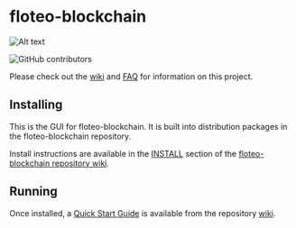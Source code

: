 # floteo-blockchain
![Alt text](https://www.floteo.net/img/chia_logo.svg)

![GitHub contributors](https://img.shields.io/github/contributors/Chia-Network/floteo-blockchain?logo=GitHub)

Please check out the [wiki](https://github.com/Chia-Network/floteo-blockchain/wiki)
and [FAQ](https://github.com/Chia-Network/floteo-blockchain/wiki/FAQ) for
information on this project.

## Installing

This is the GUI for floteo-blockchain. It is built into distribution packages in the floteo-blockchain repository.

Install instructions are available in the
[INSTALL](https://github.com/Chia-Network/floteo-blockchain/wiki/INSTALL)
section of the
[floteo-blockchain repository wiki](https://github.com/Chia-Network/floteo-blockchain/wiki).

## Running

Once installed, a
[Quick Start Guide](https://github.com/Chia-Network/floteo-blockchain/wiki/Quick-Start-Guide)
is available from the repository
[wiki](https://github.com/Chia-Network/floteo-blockchain/wiki).
